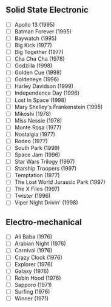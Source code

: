 ## Solid State Electronic
- [ ] Apollo 13 (1995)
- [ ] Batman Forever (1995)
- [ ] Baywatch (1995)
- [ ] Big Kick (1977)
- [ ] Big Together (1977)
- [ ] Cha Cha Cha (1978)
- [ ] Godzilla (1998)
- [ ] Golden Cue (1998)
- [ ] Goldeneye (1996)
- [ ] Harley Davidson (1999)
- [ ] Independence Day (1996)
- [ ] Lost In Space (1998)
- [ ] Mary Shelley's Frankenstein (1995)
- [ ] Mikoshi (1978)
- [ ] Miss Nessie (1978)
- [ ] Monte Rosa (1977)
- [ ] Nostalgia (1977)
- [ ] Rodeo (1977)
- [ ] South Park (1999)
- [ ] Space Jam (1996)
- [ ] Star Wars Trilogy (1997)
- [ ] Starship Troopers (1997)
- [ ] Temptation (1977)
- [ ] The Lost World Jurassic Park (1997)
- [ ] The X Files (1997)
- [ ] Twister (1996)
- [ ] Viper Night Drivin' (1998)
## Electro-mechanical
- [ ] Ali Baba (1976)
- [ ] Arabian Night (1976)
- [ ] Carnival (1976)
- [ ] Crazy Clock (1976)
- [ ] Explorer (1976)
- [ ] Galaxy (1976)
- [ ] Robin Hood (1976)
- [ ] Sapporo (1971)
- [ ] Surfing (1976)
- [ ] Winner (1971)
